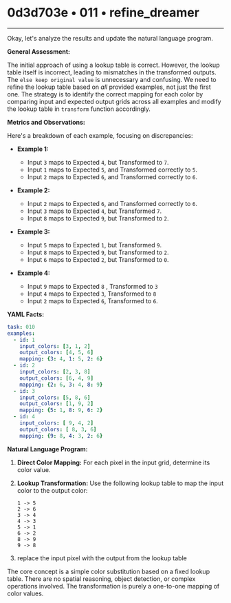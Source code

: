 # 0d3d703e • 011 • refine_dreamer

---
Okay, let's analyze the results and update the natural language program.

**General Assessment:**

The initial approach of using a lookup table is correct. However, the lookup table itself is incorrect, leading to mismatches in the transformed outputs. The `else keep original value` is unnecessary and confusing. We need to refine the lookup table based on *all* provided examples, not just the first one. The strategy is to identify the correct mapping for each color by comparing input and expected output grids across all examples and modify the lookup table in `transform` function accordingly.

**Metrics and Observations:**

Here's a breakdown of each example, focusing on discrepancies:

*   **Example 1:**
    *   Input `3` maps to Expected `4`, but Transformed to `7`.
    *   Input `1` maps to Expected `5`, and Transformed correctly to `5`.
    *   Input `2` maps to Expected `6`, and Transformed correctly to `6`.

*   **Example 2:**
    *   Input `2` maps to Expected `6`, and Transformed correctly to `6`.
    *   Input `3` maps to Expected `4`, but Transformed `7`.
    *   Input `8` maps to Expected `9`, but Transformed to `2`.

*   **Example 3:**
    *   Input `5` maps to Expected `1`, but Transformed `9`.
    *   Input `8` maps to Expected `9`, but Transformed to `2`.
    *   Input `6` maps to Expected `2`, but Transformed to `0`.

*   **Example 4:**
    *    Input `9` maps to Expected `8` , Transformed to `3`
    *    Input `4` maps to Expected `3`, Transformed to `8`
    *    Input `2` maps to Expected `6`, Transformed to `6`.

**YAML Facts:**

```yaml
task: 010
examples:
  - id: 1
    input_colors: [3, 1, 2]
    output_colors: [4, 5, 6]
    mapping: {3: 4, 1: 5, 2: 6}
  - id: 2
    input_colors: [2, 3, 8]
    output_colors: [6, 4, 9]
    mapping: {2: 6, 3: 4, 8: 9}
  - id: 3
    input_colors: [5, 8, 6]
    output_colors: [1, 9, 2]
    mapping: {5: 1, 8: 9, 6: 2}
  - id: 4
    input_colors: [ 9, 4, 2]
    output_colors: [ 8, 3, 6]
    mapping: {9: 8, 4: 3, 2: 6}
```

**Natural Language Program:**

1.  **Direct Color Mapping:** For each pixel in the input grid, determine its color value.
2.  **Lookup Transformation:** Use the following lookup table to map the input color to the output color:

    ```
    1 -> 5
    2 -> 6
    3 -> 4
    4 -> 3
    5 -> 1
    6 -> 2
    8 -> 9
    9 -> 8
    ```
3.  replace the input pixel with the output from the lookup table

The core concept is a simple color substitution based on a fixed lookup table. There are no spatial reasoning, object detection, or complex operations involved. The transformation is purely a one-to-one mapping of color values.

